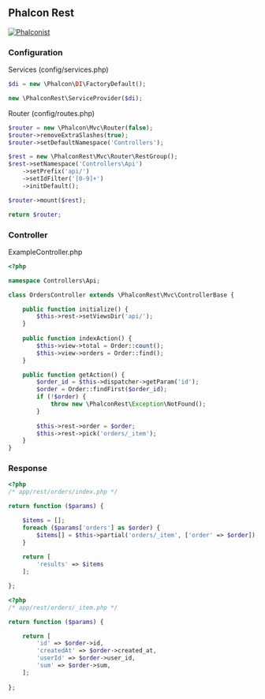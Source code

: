 Phalcon Rest
---
[![Phalconist](http://phalconist.com/serebro/phalcon-rest/default.svg)](http://phalconist.com/serebro/phalcon-rest)

### Configuration

Services (config/services.php)
```php
$di = new \Phalcon\DI\FactoryDefault();

new \PhalconRest\ServiceProvider($di);
```

Router (config/routes.php)
```php
$router = new \Phalcon\Mvc\Router(false);
$router->removeExtraSlashes(true);
$router->setDefaultNamespace('Controllers');

$rest = new \PhalconRest\Mvc\Router\RestGroup();
$rest->setNamespace('Controllers\Api')
    ->setPrefix('api/')
    ->setIdFilter('[0-9]+')
    ->initDefault();

$router->mount($rest);

return $router;
```

### Controller

ExampleController.php
```php
<?php

namespace Controllers\Api;

class OrdersController extends \PhalconRest\Mvc\ControllerBase {

	public function initialize() {
		$this->rest->setViewsDir('api/');
	}
	
	public function indexAction() {
		$this->view->total = Order::count();
		$this->view->orders = Order::find();
	}

	public function getAction() {
		$order_id = $this->dispatcher->getParam('id');
		$order = Order::findFirst($order_id);
		if (!$order) {
			throw new \PhalconRest\Exception\NotFound();
		}
		
		$this->rest->order = $order;
		$this->rest->pick('orders/_item');
	}
}

```

### Response

```php
<?php
/* app/rest/orders/index.php */

return function ($params) {

	$items = [];
	foreach ($params['orders'] as $order) {
		$items[] = $this->partial('orders/_item', ['order' => $order]);
	}
	
	return [
		'results' => $items
	];

};
```

```php
<?php
/* app/rest/orders/_item.php */

return function ($params) {

	return [
		'id' => $order->id,
		'createdAt' => $order->created_at,
		'userId' => $order->user_id,
		'sum' => $order->sum,
	];
	
};
```
